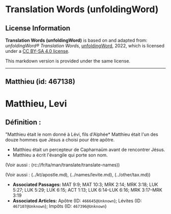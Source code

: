 # Translation Words (unfoldingWord)

## License Information

**Translation Words (unfoldingWord)** is based on and adapted from: _unfoldingWord® Translation Words_, [unfoldingWord](https://unfoldingword.org/utw), 2022, which is licensed under a [CC BY-SA 4.0 license](https://creativecommons.org/licenses/by-sa/4.0/legalcode.en).

This markdown version is provided under the same license.



--------------------------------

## Matthieu (id: 467138)

Matthieu, Levi
==============

Définition :
------------

"Matthieu était le nom donné à Lévi, fils d'Alphée\* Matthieu était l'un des douze hommes que Jésus a choisi pour être apôtre.

* Matthieu était un percepteur de Capharnaüm avant de rencontrer Jésus.
* Matthieu a écrit l'évangile qui porte son nom.

(Voir aussi : (rc://fr/ta/man/translate/translate\-names))

(Voir aussi : (../kt/apostle.md), (../names/levite.md), (../other/tax.md))

* **Associated Passages:** MAT 9:9; MAT 10:3; MRK 2:14; MRK 3:18; LUK 5:27; LUK 5:29; LUK 6:15; ACT 1:13; LUK 6:14–LUK 6:16; MRK 3:17–MRK 3:19
* **Associated Articles:** Apôtre (ID: `466645@Unknown`); Lévites (ID: `467107@Unknown`); Impôts (ID: `467396@Unknown`)


